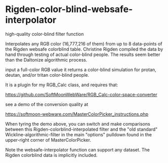 # Rigden-color-blind-websafe-interpolator
high-quality color-blind filter function

Interpolates any RGB color (16,777,216 of them) from up to 8 data-points of the Rigden websafe colorblind table.  Christine Rigden compiled the data by hand through testing of actual color-blind people.  The results seem better than the Daltonize algorithmic process.

input a full-color RGB value
it returns a color-blind simulation for protan, deutan, and/or tritan color-blind people.

It is a plugin for my RGB_Calc class, and requires that:

https://github.com/SoftMoonWebWare/RGB_Calc-color-space-converter

see a demo of the conversion quality at

https://softmoon-webware.com/MasterColorPicker_instructions.php

When tyring the demo above, you can switch and make comparisons between this Rigden-colorblind-interpolated filter and the "old standard" Wickline-algorithmic-filter in the main "options" pulldown found in the upper-right corner of MasterColorPicker.


Note the websafe-interpolator function can support any dataset.
The Rigden colorblind data is implicitly included.

